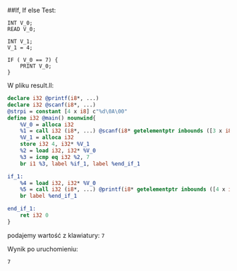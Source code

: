 ##If, If else
Test: 
```
INT V_0;
READ V_0;

INT V_1;
V_1 = 4;

IF ( V_0 == 7) {
    PRINT V_0;
}
```

W pliku result.ll:
```llvm
declare i32 @printf(i8*, ...)
declare i32 @scanf(i8*, ...)
@strpi = constant [4 x i8] c"%d\0A\00"
define i32 @main() nounwind{
    %V_0 = alloca i32
    %1 = call i32 (i8*, ...) @scanf(i8* getelementptr inbounds ([3 x i8], [3 x i8]* @strs, i64 0, i64 0), i32* %V_0)
    %V_1 = alloca i32
    store i32 4, i32* %V_1
    %2 = load i32, i32* %V_0
    %3 = icmp eq i32 %2, 7
    br i1 %3, label %if_1, label %end_if_1

if_1:
    %4 = load i32, i32* %V_0
    %5 = call i32 (i8*, ...) @printf(i8* getelementptr inbounds ([4 x i8], [4 x i8]* @strpi, i32 0, i32 0), i32 %4)
    br label %end_if_1

end_if_1:
    ret i32 0 
}
```

podajemy wartość z klawiatury: `7`

Wynik po uruchomieniu: 
```
7
```